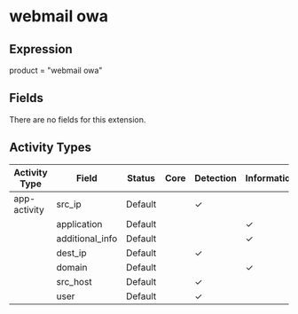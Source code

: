 webmail owa
===========

Expression
----------

product = "webmail owa"

Fields
------

There are no fields for this extension.

Activity Types
--------------

| Activity Type | Field           | Status  | Core | Detection | Informational |
| ------------- | --------------- | ------- | ---- | --------- | ------------- |
| app-activity  | src_ip          | Default |      | &#10003;  |               |
|               | application     | Default |      |           | &#10003;      |
|               | additional_info | Default |      |           | &#10003;      |
|               | dest_ip         | Default |      | &#10003;  |               |
|               | domain          | Default |      |           | &#10003;      |
|               | src_host        | Default |      | &#10003;  |               |
|               | user            | Default |      | &#10003;  |               |

